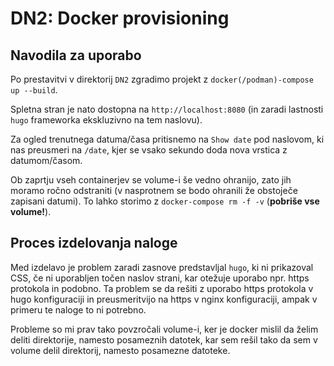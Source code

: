 # DN2: Docker provisioning

## Navodila za uporabo

Po prestavitvi v direktorij `DN2` zgradimo projekt z `docker(/podman)-compose up --build`.

Spletna stran je nato dostopna na `http://localhost:8080` (in zaradi lastnosti `hugo` frameworka ekskluzivno na
tem naslovu).

Za ogled trenutnega datuma/časa pritisnemo na `Show date` pod naslovom, ki nas preusmeri na `/date`,
kjer se vsako sekundo doda nova vrstica z datumom/časom.

Ob zaprtju vseh containerjev se volume-i še vedno ohranijo, zato jih moramo ročno odstraniti
(v nasprotnem se bodo ohranili že obstoječe zapisani datumi).
To lahko storimo z `docker-compose rm -f -v` (**pobriše vse volume!**).

## Proces izdelovanja naloge

Med izdelavo je problem zaradi zasnove predstavljal `hugo`, ki ni prikazoval CSS, če ni uporabljen točen naslov strani,
kar otežuje uporabo npr. https protokola in podobno. Ta problem se da rešiti z uporabo https protokola v hugo
konfiguraciji in preusmeritvijo na https v nginx konfiguraciji, ampak v primeru te naloge to ni potrebno.

Probleme so mi prav tako povzročali volume-i, ker je docker mislil da želim deliti direktorije, namesto posameznih
datotek, kar sem rešil tako da sem v volume delil direktorij, namesto posamezne datoteke.